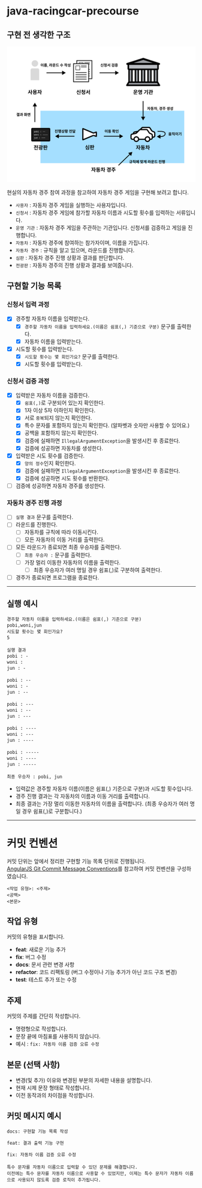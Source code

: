 # java-racingcar-precourse

## 구현 전 생각한 구조

![architecture.png](architecture.png)

현실의 자동차 경주 참여 과정을 참고하여 자동차 경주 게임을 구현해 보려고 합니다.

- `사용자` : 자동차 경주 게임을 실행하는 사용자입니다.
- `신청서` : 자동차 경주 게임에 참가할 자동차 이름과 시도할 횟수를 입력하는 서류입니다.
- `운영 기관` : 자동차 경주 게임을 주관하는 기관입니다. 신청서를 검증하고 게임을 진행합니다.
- `자동차` : 자동차 경주에 참여하는 참가자이며, 이름을 가집니다.
- `자동차 경주` : 규칙을 알고 있으며, 라운드를 진행합니다.
- `심판` : 자동차 경주 진행 상황과 결과를 판단합니다.
- `전광판` : 자동차 경주의 진행 상황과 결과를 보여줍니다.

## 구현할 기능 목록

### 신청서 입력 과정

- [X] 경주할 자동차 이름을 입력받는다.
  - [X] `경주할 자동차 이름을 입력하세요.(이름은 쉼표(,) 기준으로 구분)` 문구를 출력한다.
  - [X] 자동차 이름을 입력받는다.

- [X] 시도할 횟수를 입력받는다.
  - [X] `시도할 횟수는 몇 회인가요?` 문구를 출력한다.
  - [X] 시도할 횟수를 입력받는다.

### 신청서 검증 과정

- [X] 입력받은 자동차 이름을 검증한다.
  - [X] `쉼표(,)`로 구분되어 있는지 확인한다.
  - [X] 1자 이상 5자 이하인지 확인한다.
  - [X] 서로 `중복`되지 않는지 확인한다.
  - [X] 특수 문자를 포함하지 않는지 확인한다. (알파벳과 숫자만 사용할 수 있어요.)
  - [X] 공백을 포함하지 않는지 확인한다.
  - [X] 검증에 실패하면 `IllegalArgumentException`을 발생시킨 후 종료한다.
  - [X] 검증에 성공하면 자동차를 생성한다.
- [X] 입력받은 시도 횟수를 검증한다.
  - [X] `양의 정수`인지 확인한다.
  - [X] 검증에 실패하면 `IllegalArgumentException`을 발생시킨 후 종료한다.
  - [X] 검증에 성공하면 시도 횟수를 반환한다.
- [ ] 검증에 성공하면 자동차 경주를 생성한다.

### 자동차 경주 진행 과정

- [ ] `실행 결과` 문구를 출력한다.
- [ ] 라운드를 진행한다.
  - [ ] 자동차를 규칙에 따라 이동시킨다.
  - [ ] 모든 자동차의 이동 거리를 출력한다.
- [ ] 모든 라운드가 종료되면 최종 우승자를 출력한다.
  - [ ] `최종 우승자 :` 문구를 출력한다.
  - [ ] 가장 멀리 이동한 자동차의 이름을 출력한다.
    - [ ] 최종 우승자가 여러 명일 경우 쉼표(,)로 구분하여 출력한다.
- [ ] 경주가 종료되면 프로그램을 종료한다.

---

## 실행 예시

```text
경주할 자동차 이름을 입력하세요.(이름은 쉼표(,) 기준으로 구분)
pobi,woni,jun
시도할 횟수는 몇 회인가요?
5

실행 결과
pobi : -
woni : 
jun : -

pobi : --
woni : -
jun : --

pobi : ---
woni : --
jun : ---

pobi : ----
woni : ---
jun : ----

pobi : -----
woni : ----
jun : -----

최종 우승자 : pobi, jun
```

- 입력값은 경주할 자동차 이름(이름은 쉼표(,) 기준으로 구분)과 시도할 횟수입니다.
- 경주 진행 결과는 각 자동차의 이름과 이동 거리를 출력합니다.
- 최종 결과는 가장 멀리 이동한 자동차의 이름을 출력합니다. (최종 우승자가 여러 명일 경우 쉼표(,)로 구분합니다.)

---

# 커밋 컨벤션

커밋 단위는 앞에서 정리한 구현할 기능 목록 단위로 진행됩니다.  
[AngularJS Git Commit Message Conventions](https://gist.github.com/stephenparish/9941e89d80e2bc58a153)를 참고하여 커밋 컨벤션을
구성하였습니다.

```text
<작업 유형>: <주제>
<공백>
<본문>
```

## 작업 유형

커밋의 유형을 표시합니다.

- **feat**: 새로운 기능 추가
- **fix**: 버그 수정
- **docs**: 문서 관련 변경 사항
- **refactor**: 코드 리팩토링 (버그 수정이나 기능 추가가 아닌 코드 구조 변경)
- **test**: 테스트 추가 또는 수정

## 주제

커밋의 주제를 간단히 작성합니다.

- 명령형으로 작성합니다.
- 문장 끝에 마침표를 사용하지 않습니다.
- 예시 : `fix: 자동차 이름 검증 오류 수정`

## 본문 (선택 사항)

- 변경(및 추가) 이유와 변경된 부분의 자세한 내용을 설명합니다.
- 현재 시제 문장 형태로 작성합니다.
- 이전 동작과의 차이점을 작성합니다.

## 커밋 메시지 예시

```text
docs: 구현할 기능 목록 작성
```

```text
feat: 결과 출력 기능 구현
```

```text
fix: 자동차 이름 검증 오류 수정

특수 문자를 자동차 이름으로 입력할 수 있던 문제를 해결합니다.
이전에는 특수 문자를 자동차 이름으로 사용할 수 있었지만, 이제는 특수 문자가 자동차 이름으로 사용되지 않도록 검증 로직이 추가됩니다.
```

